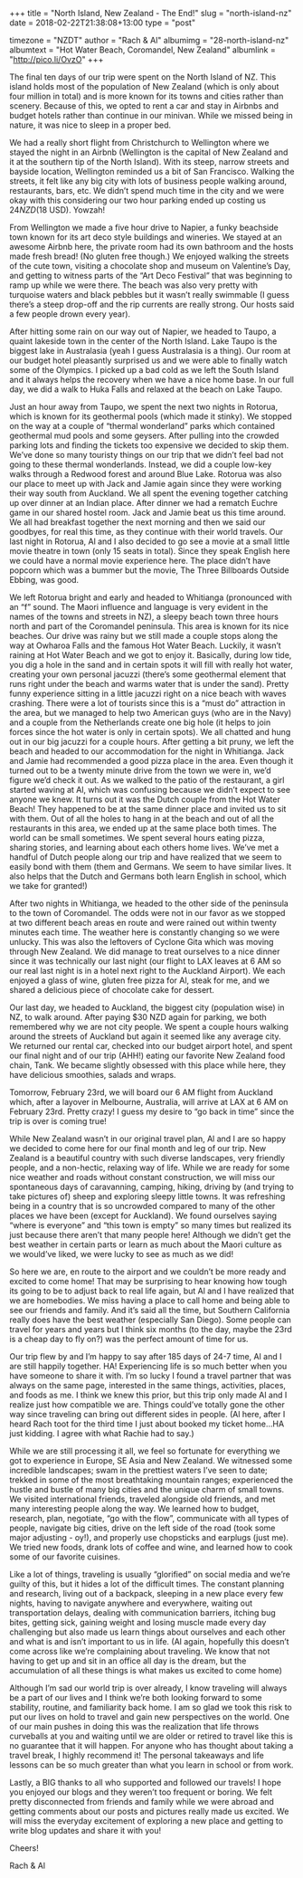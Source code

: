 +++
title = "North Island, New Zealand - The End!"
slug = "north-island-nz"
date = 2018-02-22T21:38:08+13:00
type = "post"

timezone = "NZDT"
author = "Rach & Al"
albumimg = "28-north-island-nz"
albumtext = "Hot Water Beach, Coromandel, New Zealand"
albumlink = "http://pico.li/OvzO"
+++

The final ten days of our trip were spent on the North Island of NZ. This island holds most of the population of New Zealand (which is only about four million in total) and is more known for its towns and cities rather than scenery. Because of this, we opted to rent a car and stay in Airbnbs and budget hotels rather than continue in our minivan. While we missed being in nature, it was nice to sleep in a proper bed.

We had a really short flight from Christchurch to Wellington where we stayed the night in an Airbnb (Wellington is the capital of New Zealand and it at the southern tip of the North Island). With its steep, narrow streets and bayside location, Wellington reminded us a bit of San Francisco. Walking the streets, it felt like any big city with lots of business people walking around, restaurants, bars, etc. We didn’t spend much time in the city and we were okay with this considering our two hour parking ended up costing us $24 NZD ($18 USD). Yowzah!

From Wellington we made a five hour drive to Napier, a funky beachside town known for its art deco style buildings and wineries. We stayed at an awesome Airbnb here, the private room had its own bathroom and the hosts made fresh bread! (No gluten free though.) We enjoyed walking the streets of the cute town, visiting a chocolate shop and museum on Valentine’s Day, and getting to witness parts of the “Art Deco Festival” that was beginning to ramp up while we were there. The beach was also very pretty with turquoise waters and black pebbles but it wasn’t really swimmable (I guess there’s a steep drop-off and the rip currents are really strong. Our hosts said a few people drown every year).

After hitting some rain on our way out of Napier, we headed to Taupo, a quaint lakeside town in the center of the North Island. Lake Taupo is the biggest lake in Australasia (yeah I guess Australasia is a thing). Our room at our budget hotel pleasantly surprised us and we were able to finally watch some of the Olympics. I picked up a bad cold as we left the South Island and it always helps the recovery when we have a nice home base. In our full day, we did a walk to Huka Falls and relaxed at the beach on Lake Taupo.

Just an hour away from Taupo, we spent the next two nights in Rotorua, which is known for its geothermal pools (which made it stinky). We stopped on the way at a couple of “thermal wonderland” parks which contained geothermal mud pools and some geysers. After pulling into the crowded parking lots and finding the tickets too expensive we decided to skip them. We’ve done so many touristy things on our trip that we didn’t feel bad not going to these thermal wonderlands. Instead, we did a couple low-key walks through a Redwood forest and around Blue Lake. Rotorua was also our place to meet up with Jack and Jamie again since they were working their way south from Auckland. We all spent the evening together catching up over dinner at an Indian place. After dinner we had a rematch Euchre game in our shared hostel room. Jack and Jamie beat us this time around. We all had breakfast together the next morning and then we said our goodbyes, for real this time, as they continue with their world travels. Our last night in Rotorua, Al and I also decided to go see a movie at a small little movie theatre in town (only 15 seats in total). Since they speak English here we could have a normal movie experience here. The place didn’t have popcorn which was a bummer but the movie, The Three Billboards Outside Ebbing, was good.

We left Rotorua bright and early and headed to Whitianga (pronounced with an “f” sound. The Maori influence and language is very evident in the names of the towns and streets in NZ), a sleepy beach town three hours north and part of the Coromandel peninsula. This area is known for its nice beaches. Our drive was rainy but we still made a couple stops along the way at Owharoa Falls and the famous Hot Water Beach. Luckily, it wasn’t raining at Hot Water Beach and we got to enjoy it. Basically, during low tide, you dig a hole in the sand and in certain spots it will fill with really hot water, creating your own personal jacuzzi (there’s some geothermal element that runs right under the beach and warms water that is under the sand). Pretty funny experience sitting in a little jacuzzi right on a nice beach with waves crashing. There were a lot of tourists since this is a “must do” attraction in the area, but we managed to help two American guys (who are in the Navy) and a couple from the Netherlands create one big hole (it helps to join forces since the hot water is only in certain spots). We all chatted and hung out in our big jacuzzi for a couple hours. After getting a bit pruny, we left the beach and headed to our accommodation for the night in Whitianga. Jack and Jamie had recommended a good pizza place in the area. Even though it turned out to be a twenty minute drive from the town we were in, we’d figure we’d check it out. As we walked to the patio of the restaurant, a girl started waving at Al, which was confusing because we didn’t expect to see anyone we knew. It turns out it was the Dutch couple from the Hot Water Beach! They happened to be at the same dinner place and invited us to sit with them. Out of all the holes to hang in at the beach and out of all the restaurants in this area, we ended up at the same place both times. The world can be small sometimes. We spent several hours eating pizza, sharing stories, and learning about each others home lives. We’ve met a handful of Dutch people along our trip and have realized that we seem to easily bond with them (them and Germans. We seem to have similar lives. It also helps that the Dutch and Germans both learn English in school, which we take for granted!)

After two nights in Whitianga, we headed to the other side of the peninsula to the town of Coromandel. The odds were not in our favor as we stopped at two different beach areas en route and were rained out within twenty minutes each time. The weather here is constantly changing so we were unlucky. This was also the leftovers of Cyclone Gita which was moving through New Zealand. We did manage to treat ourselves to a nice dinner since it was technically our last night (our flight to LAX leaves at 6 AM so our real last night is in a hotel next right to the Auckland Airport). We each enjoyed a glass of wine, gluten free pizza for Al, steak for me, and we shared a delicious piece of chocolate cake for dessert.

Our last day, we headed to Auckland, the biggest city (population wise) in NZ, to walk around. After paying $30 NZD again for parking, we both remembered why we are not city people. We spent a couple hours walking around the streets of Auckland but again it seemed like any average city. We returned our rental car, checked into our budget airport hotel, and spent our final night and of our trip (AHH!) eating our favorite New Zealand food chain, Tank. We became slightly obsessed with this place while here, they have delicious smoothies, salads and wraps.

Tomorrow, February 23rd, we will board our 6 AM flight from Auckland which, after a layover in Melbourne, Australia, will arrive at LAX at 6 AM on February 23rd. Pretty crazy! I guess my desire to “go back in time” since the trip is over is coming true!

While New Zealand wasn’t in our original travel plan, Al and I are so happy we decided to come here for our final month and leg of our trip. New Zealand is a beautiful country with such diverse landscapes, very friendly people, and a non-hectic, relaxing way of life. While we are ready for some nice weather and roads without constant construction, we will miss our spontaneous days of caravanning, camping, hiking, driving by (and trying to take pictures of) sheep and exploring sleepy little towns. It was refreshing being in a country that is so uncrowded compared to many of the other places we have been (except for Auckland). We found ourselves saying “where is everyone” and “this town is empty” so many times but realized its just because there aren’t that many people here! Although we didn’t get the best weather in certain parts or learn as much about the Maori culture as we would’ve liked, we were lucky to see as much as we did!

So here we are, en route to the airport and we couldn’t be more ready and excited to come home! That may be surprising to hear knowing how tough its going to be to adjust back to real life again, but Al and I have realized that we are homebodies. We miss having a place to call home and being able to see our friends and family. And it’s said all the time, but Southern California really does have the best weather (especially San Diego). Some people can travel for years and years but I think six months (to the day, maybe the 23rd is a cheap day to fly on?) was the perfect amount of time for us.

Our trip flew by and I’m happy to say after 185 days of 24-7 time, Al and I are still happily together. HA! Experiencing life is so much better when you have someone to share it with. I’m so lucky I found a travel partner that was always on the same page, interested in the same things, activities, places, and foods as me. I think we knew this prior, but this trip only made Al and I realize just how compatible we are. Things could’ve totally gone the other way since traveling can bring out different sides in people. (Al here, after I heard Rach toot for the third time I just about booked my ticket home…HA just kidding. I agree with what Rachie had to say.)

While we are still processing it all, we feel so fortunate for everything we got to experience in Europe, SE Asia and New Zealand. We witnessed some incredible landscapes; swam in the prettiest waters I’ve seen to date; trekked in some of the most breathtaking mountain ranges; experienced the hustle and bustle of many big cities and the unique charm of small towns. We visited international friends, traveled alongside old friends, and met many interesting people along the way. We learned how to budget, research, plan, negotiate, “go with the flow”, communicate with all types of people, navigate big cities, drive on the left side of the road (took some major adjusting - oy!), and properly use chopsticks and earplugs (just me). We tried new foods, drank lots of coffee and wine, and learned how to cook some of our favorite cuisines.

Like a lot of things, traveling is usually “glorified” on social media and we’re guilty of this, but it hides a lot of the difficult times. The constant planning and research, living out of a backpack, sleeping in a new place every few nights, having to navigate anywhere and everywhere, waiting out transportation delays, dealing with communication barriers, itching bug bites, getting sick, gaining weight and losing muscle made every day challenging but also made us learn things about ourselves and each other and what is and isn’t important to us in life. (Al again, hopefully this doesn’t come across like we’re complaining about traveling. We know that not having to get up and sit in an office all day is the dream, but the accumulation of all these things is what makes us excited to come home)

Although I’m sad our world trip is over already, I know traveling will always be a part of our lives and I think we’re both looking forward to some stability, routine, and familiarity back home. I am so glad we took this risk to put our lives on hold to travel and gain new perspectives on the world. One of our main pushes in doing this was the realization that life throws curveballs at you and waiting until we are older or retired to travel like this is no guarantee that it will happen. For anyone who has thought about taking a travel break, I highly recommend it! The personal takeaways and life lessons can be so much greater than what you learn in school or from work.

Lastly, a BIG thanks to all who supported and followed our travels! I hope you enjoyed our blogs and they weren’t too frequent or boring. We felt pretty disconnected from friends and family while we were abroad and getting comments about our posts and pictures really made us excited. We will miss the everyday excitement of exploring a new place and getting to write blog updates and share it with you!

Cheers!

Rach & Al
